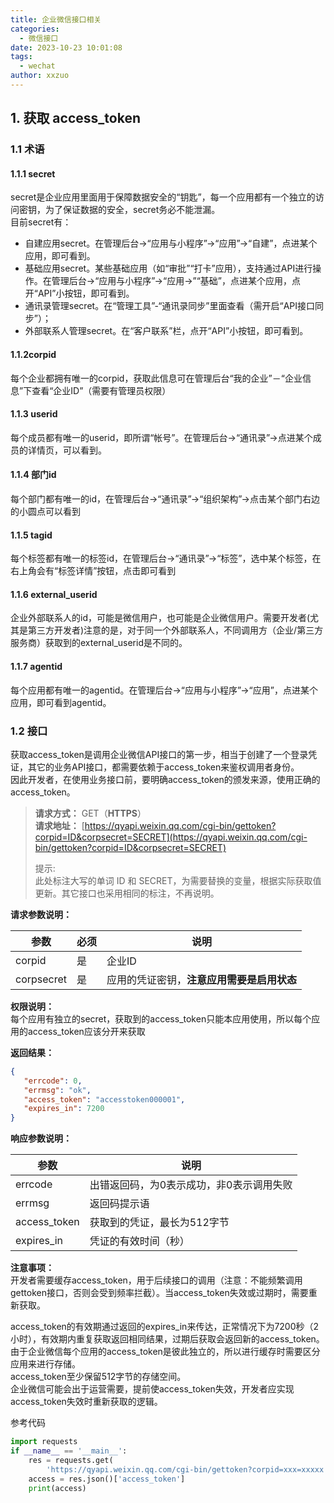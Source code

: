 ```yaml
---
title: 企业微信接口相关
categories:
  - 微信接口
date: 2023-10-23 10:01:08
tags:
  - wechat
author: xxzuo
---
```

## 1. 获取 access_token
### 1.1 术语
#### 1.1.1 secret
secret是企业应用里面用于保障数据安全的“钥匙”，每一个应用都有一个独立的访问密钥，为了保证数据的安全，secret务必不能泄漏。  
目前secret有：

- 自建应用secret。在管理后台->“应用与小程序”->“应用”->“自建”，点进某个应用，即可看到。
- 基础应用secret。某些基础应用（如“审批”“打卡”应用），支持通过API进行操作。在管理后台->“应用与小程序”->“应用->”“基础”，点进某个应用，点开“API”小按钮，即可看到。
- 通讯录管理secret。在“管理工具”-“通讯录同步”里面查看（需开启“API接口同步”）；
- 外部联系人管理secret。在“客户联系”栏，点开“API”小按钮，即可看到。

#### 1.1.2corpid
每个企业都拥有唯一的corpid，获取此信息可在管理后台“我的企业”－“企业信息”下查看“企业ID”（需要有管理员权限）

#### 1.1.3 userid
每个成员都有唯一的userid，即所谓“帐号”。在管理后台->“通讯录”->点进某个成员的详情页，可以看到。

#### 1.1.4 部门id
每个部门都有唯一的id，在管理后台->“通讯录”->“组织架构”->点击某个部门右边的小圆点可以看到

#### 1.1.5 tagid
每个标签都有唯一的标签id，在管理后台->“通讯录”->“标签”，选中某个标签，在右上角会有“标签详情”按钮，点击即可看到

#### 1.1.6 external_userid
企业外部联系人的id，可能是微信用户，也可能是企业微信用户。需要开发者(尤其是第三方开发者)注意的是，对于同一个外部联系人，不同调用方（企业/第三方服务商）获取到的external_userid是不同的。

#### 1.1.7 agentid
每个应用都有唯一的agentid。在管理后台->“应用与小程序”->“应用”，点进某个应用，即可看到agentid。


### 1.2 接口

获取access_token是调用企业微信API接口的第一步，相当于创建了一个登录凭证，其它的业务API接口，都需要依赖于access_token来鉴权调用者身份。  
因此开发者，在使用业务接口前，要明确access_token的颁发来源，使用正确的access_token。


>
> **请求方式：** GET（**HTTPS**）  
> **请求地址：** [https://qyapi.weixin.qq.com/cgi-bin/gettoken?corpid=ID&corpsecret=SECRET](https://qyapi.weixin.qq.com/cgi-bin/gettoken?corpid=ID&corpsecret=SECRET)  
> 
> 提示:  
> 此处标注大写的单词 ID 和 SECRET，为需要替换的变量，根据实际获取值更新。其它接口也采用相同的标注，不再说明。
 
  
**请求参数说明：**

|参数|必须|说明|
|---|---|---|
|corpid|是|企业ID|
|corpsecret|是|应用的凭证密钥，**注意应用需要是启用状态**|


**权限说明：**  
每个应用有独立的secret，获取到的access_token只能本应用使用，所以每个应用的access_token应该分开来获取

**返回结果：**
```json
{
   "errcode": 0,
   "errmsg": "ok",
   "access_token": "accesstoken000001",
   "expires_in": 7200
}
```

**响应参数说明：**

|参数|说明|
|---|---|
|errcode|出错返回码，为0表示成功，非0表示调用失败|
|errmsg|返回码提示语|
|access_token|获取到的凭证，最长为512字节|
|expires_in|凭证的有效时间（秒）|

**注意事项：**  
开发者需要缓存access_token，用于后续接口的调用（注意：不能频繁调用gettoken接口，否则会受到频率拦截）。当access_token失效或过期时，需要重新获取。

access_token的有效期通过返回的expires_in来传达，正常情况下为7200秒（2小时），有效期内重复获取返回相同结果，过期后获取会返回新的access_token。  
由于企业微信每个应用的access_token是彼此独立的，所以进行缓存时需要区分应用来进行存储。  
access_token至少保留512字节的存储空间。  
企业微信可能会出于运营需要，提前使access_token失效，开发者应实现access_token失效时重新获取的逻辑。


参考代码
```python
import requests
if __name__ == '__main__':
    res = requests.get(
        'https://qyapi.weixin.qq.com/cgi-bin/gettoken?corpid=xxx=xxxxx')
    access = res.json()['access_token']
    print(access)
```


